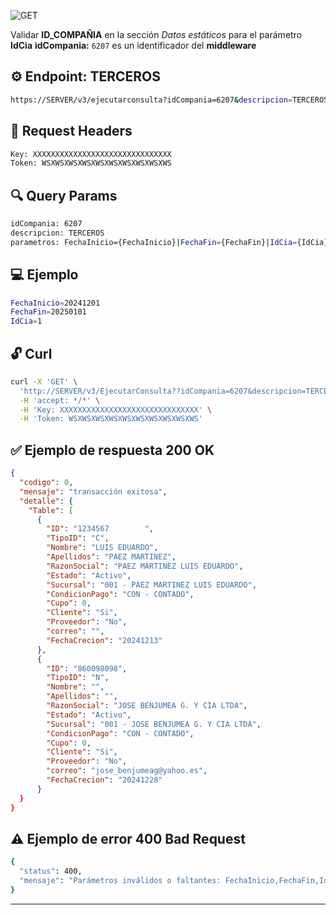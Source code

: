 ![GET](https://img.shields.io/badge/v3/EjecutarConsulta-GET-brightgreen.svg)

Validar **ID_COMPAÑIA** en la sección *Datos estáticos* para el parámetro **IdCia**
**idCompania:** `6207` es un identificador del **middleware**

## ⚙️ Endpoint: **TERCEROS**
```bash
https://SERVER/v3/ejecutarconsulta?idCompania=6207&descripcion=TERCEROS&parametros=FechaInicio={FechaInicio}|FechaFin={FechaFin}|IdCia={IdCia}
```

## 🧾 Request Headers
```bash
Key: XXXXXXXXXXXXXXXXXXXXXXXXXXXXXXX
Token: WSXWSXWSXWSXWSXWSXWSXWSXWSXWS
```

## 🔍 Query Params
```bash
idCompania: 6207
descripcion: TERCEROS
parametros: FechaInicio={FechaInicio}|FechaFin={FechaFin}|IdCia={IdCia}
```

## 💻 Ejemplo
```bash
FechaInicio=20241201
FechaFin=20250101
IdCia=1
```

## 🔓 Curl
```bash
curl -X 'GET' \
  'http://SERVER/v3/EjecutarConsulta??idCompania=6207&descripcion=TERCEROS&parametros=FechaInicio%3D20241201%7CFechaFin%3D20250101%7CIdCia%3D1' \
  -H 'accept: */*' \
  -H 'Key: XXXXXXXXXXXXXXXXXXXXXXXXXXXXXXX' \
  -H 'Token: WSXWSXWSXWSXWSXWSXWSXWSXWSXWS'
```

## ✅ Ejemplo de respuesta 200 OK

```json
{
  "codigo": 0,
  "mensaje": "transacción exitosa",
  "detalle": {
    "Table": [
      {
        "ID": "1234567        ",
        "TipoID": "C",
        "Nombre": "LUIS EDUARDO",
        "Apellidos": "PAEZ MARTINEZ",
        "RazonSocial": "PAEZ MARTINEZ LUIS EDUARDO",
        "Estado": "Activo",
        "Sucursal": "001 - PAEZ MARTINEZ LUIS EDUARDO",
        "CondicionPago": "CON - CONTADO",
        "Cupo": 0,
        "Cliente": "Si",
        "Proveedor": "No",
        "correo": "",
        "FechaCrecion": "20241213"
      },
      {
        "ID": "860098098",
        "TipoID": "N",
        "Nombre": "",
        "Apellidos": "",
        "RazonSocial": "JOSE BENJUMEA G. Y CIA LTDA",
        "Estado": "Activo",
        "Sucursal": "001 - JOSE BENJUMEA G. Y CIA LTDA",
        "CondicionPago": "CON - CONTADO",
        "Cupo": 0,
        "Cliente": "Si",
        "Proveedor": "No",
        "correo": "jose_benjumeag@yahoo.es",
        "FechaCrecion": "20241228"
      }
  }
}
```

## ⚠️ Ejemplo de error 400 Bad Request
```bash
{
  "status": 400,
  "mensaje": "Parámetros inválidos o faltantes: FechaInicio,FechaFin,IdCia"
}
```
---